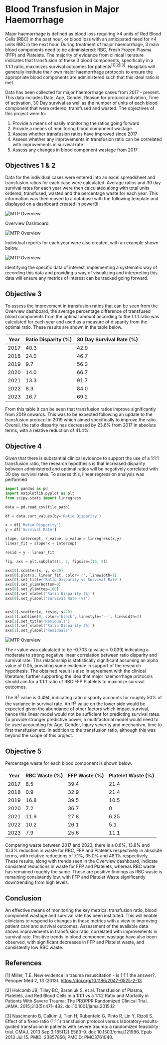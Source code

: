 # Blood Transfusion in Major Haemorrhage

Major haemorrhage is defined as blood loss requiring ≥4 units of Red Blood Cells (RBC) in the past hour, or blood loss with an anticipated need for ≥4 units RBC in the next hour. During treatment of major haemorrhage, 3 main blood components need to be administered: RBC, Fresh Frozen Plasma (FFP) and Platelets. The majority of evidence from clinical literature indicates that transfusion of these 3 blood components, specifically in a 1:1:1 ratio, maximizes survival outcomes for patients<sup>[1][2][3]</sup>. Hospitals will generally institute their own major haemorrhage protocols to ensure the appropriate blood components are administered such that this ideal ratio is met.

Data has been collected for major haemorrhage cases from 2017 - present. This data includes Date, Age, Gender, Reason for protocol activation, Time of activation, 30 Day survival as well as the number of units of each blood component that were ordered, transfused and wasted. The objectives of this project were to:

1) Provide a means of easily monitoring the ratios going forward
2) Provide a means of monitoring blood component wastage
3) Assess whether transfusion ratios have improved since 2017
4) Assess whether any improvements in transfusion ratio can be correlated with improvements in survival rate
5) Assess any changes in blood component wastage from 2017

## Objectives 1 & 2
Data for the individual cases were entered into an excel spreadsheet and transfusion ratios for each case were calculated. Average ratios and 30 day survival rates for each year were then calculated along with total units ordered, transfused, wasted and the percentage waste for each year. This information was then moved to a database with the following template and displayed on a dashboard created in powerBI.

![MTP Overview](Images/Database%20Template.png)

Overview Dashboard

![MTP Overview](Images/MTP%20Overview.png)

Individual reports for each year were also created, with an example shown below.

![MTP Overview](Images/MTP%202022%20Report.png)

Identifying the specific data of interest, implementing a systematic way of recording this data and providing a way of visualizing and interpreting this data will ensure any metrics of interest can be tracked going forward.

## Objective 3
To assess the improvement in transfusion ratios that can be seen from the Overview dashboard, the average percentage difference of transfused blood components from the optimal amount according to the 1:1:1 ratio was calculated for each year and used as a measure of disparity from the optimal ratio. These results are shown in the table below.

| Year     | Ratio Disparity (%)   | 30 Day Survival Rate (%)  |
| ---------| --------------------- | --------------------------|
| 2017     | 40.3                  | 42.9                      |
| 2018     | 24.0                  | 46.7                      |
| 2019     | 9.7                   | 56.3                      |
| 2020     | 14.0                  | 66.7                      |
| 2021     | 13.3                  | 91.7                      |
| 2022     | 8.3                   | 84.0                      |
| 2023     | 16.7                  | 69.2                      |

From this table it can be seen that transfusion ratios improve significantly from 2019 onwards. This was to be expected following an update to the transfusion protocol in 2019 which aimed specifically to improve the ratio. Overall, the ratio disparity has decreased by 23.6% from 2017 in absolute terms, with a relative reduction of 41.4%.

## Objective 4
Given that there is substantial clinical evidence to support the use of a 1:1:1 transfusion ratio, the research hypothesis is that increased disparity between administered and optimal ratios will be negatively correlated with 30 day survival rates. To assess this, linear regression analysis was performed

```python
import pandas as pd
import matplotlib.pyplot as plt
from scipy.stats import linregress

data = pd.read_csv(file_path)

df = data.sort_values(by='Ratio Disparity')

x = df['Ratio Disparity']
y = df['Survival Rate']

slope, intercept, r_value, p_value = linregress(x,y)
linear_fit = slope*x + intercept

resid = y - linear_fit

fig, axs = plt.subplots(1, 2, figsize=(16, 8))

axs[0].scatter(x, y, s=20)
axs[0].plot(x, linear_fit, color='r', linewidth=1)
axs[0].set_title('Ratio Disparity vs Survival Rate')
axs[0].set_ylim(bottom=0)
axs[0].set_ylim(top=100)
axs[0].set_xlabel('Ratio Disparity (%)')
axs[0].set_ylabel('Survival Rate (%)')


axs[1].scatter(x, resid, s=20)
axs[1].axhline(0, color='black', linestyle='--', linewidth=1)
axs[1].set_title('Residuals')
axs[1].set_xlabel('Ratio Disparity (%)')
axs[1].set_ylabel('Residuals')

```

![MTP Overview](Images/Regression%20Analysis.png)

The r value was calculated to be -0.703 (p value = 0.039) indicating a moderate to strong negative linear correlation between ratio disparity and survival rate. This relationship is statistically significant assuming an alpha value of 0.05, providing some evidence in support of the research hypothesis. The obtained result is also in agreement with the clinical literature, further supporting the idea that major haemorrhage protocols should aim for a 1:1:1 ratio of RBC:FFP:Platelets to maximize survival outcomes.

The R<sup>2</sup> value is 0.494, indicating ratio disparity accounts for roughly 50% of the variance in survival rate. An R<sup>2</sup> value on the lower side would be expected given the abundance of other factors which impact survival, hence this linear model would not be sufficient for predicting survival rates. To provide stronger predictive power, a multifactorial model would need to be used accounting for Age, Gender, Injury severity and mechanism, time to first transfusion etc. in addition to the transfusion ratio, although this was beyond the scope of this project.

## Objective 5
Percentage waste for each blood component is shown below.

| Year     | RBC Waste (%)   | FFP Waste (%)  | Platelet Waste (%) |
| ---------| ----------------| ---------------|--------------------|
| 2017     | 8.5             | 39.4           | 21.4               |
| 2018     | 0.9             | 32.9           | 21.4               |
| 2019     | 16.8            | 39.5           | 10.5               |
| 2020     | 7.2             | 36.7           | 0                  |
| 2021     | 11.9            | 27.8           | 6.25               |
| 2022     | 10.2            | 26.1           | 5.1                |
| 2023     | 7.9             | 25.6           | 11.1               |

Comparing waste between 2017 and 2023, there is a 0.6%, 13.8% and 10.3% reduction in waste for RBC, FFP and Platelets respectively in absolute terms, with relative reductions of 7.1%, 35.0% and 48.1% respectively. These results, along with trends seen in the Overview dashboard, indicate consistent reductions in waste for FFP and Platelets, whereas RBC waste has remained roughly the same. These are positive findings as RBC waste is remaining consistently low, with FFP and Platelet Waste significantly downtrending from high levels.

## Conclusion
An effective means of monitoring the key metrics: transfusion ratio, blood component wastage and survival rate has been instituted. This will enable clinicians to respond to changes in these metrics with a view to improving patient care and survival outcomes. Assessment of the available data shows improvements in transfusion ratio, correlated with improvements in survival rate. Positive trends in blood component wastage have also been observed, with significant decreases in FFP and Platelet waste, and consistently low RBC waste. 

## References
[1] Miller, T.E. New evidence in trauma resuscitation - is 1:1:1 the answer?. Perioper Med 2, 13 (2013). https://doi.org/10.1186/2047-0525-2-13

[2] Holcomb JB, Tilley BC, Baraniuk S, et al. Transfusion of Plasma, Platelets, and Red Blood Cells in a 1:1:1 vs a 1:1:2 Ratio and Mortality in Patients With Severe Trauma: The PROPPR Randomized Clinical Trial. JAMA. 2015;313(5):471–482. doi:10.1001/jama.2015.12

[3] Nascimento B, Callum J, Tien H, Rubenfeld G, Pinto R, Lin Y, Rizoli S. Effect of a fixed-ratio (1:1:1) transfusion protocol versus laboratory-results-guided transfusion in patients with severe trauma: a randomized feasibility trial. CMAJ. 2013 Sep 3;185(12):E583-9. doi: 10.1503/cmaj.121986. Epub 2013 Jul 15. PMID: 23857856; PMCID: PMC3761040.


